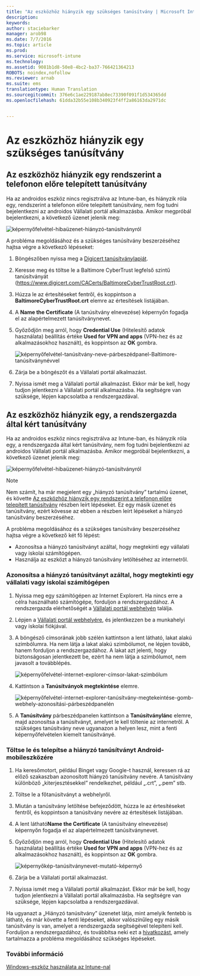 ```yaml
---
title: "Az eszközhöz hiányzik egy szükséges tanúsítvány | Microsoft Intune"
description: 
keywords: 
author: staciebarker
manager: arob98
ms.date: 7/7/2016
ms.topic: article
ms.prod: 
ms.service: microsoft-intune
ms.technology: 
ms.assetid: 9081b1d8-50e8-4bc2-ba37-766421364213
ROBOTS: noindex,nofollow
ms.reviewer: arnab
ms.suite: ems
translationtype: Human Translation
ms.sourcegitcommit: 376e6c1ae229187ab8ec73390f091f1d534365dd
ms.openlocfilehash: 61dda32b55e108b340923f4ff2a86163da2971dc


---
```



# Az eszközhöz hiányzik egy szükséges tanúsítvány


## Az eszközhöz hiányzik egy rendszerint a telefonon előre telepített tanúsítvány
Ha az androidos eszköz nincs regisztrálva az Intune-ban, és hiányzik róla egy, rendszerint a telefonon előre telepített tanúsítvány, nem fog tudni bejelentkezni az androidos Vállalati portál alkalmazásba. Amikor megpróbál bejelentkezni, a következő üzenet jelenik meg:

![képernyőfelvétel-hibaüzenet-hiányzó-tanúsítványról](./media/andr-cert_install-1-cert_missing.png)

A probléma megoldásához és a szükséges tanúsítvány beszerzéséhez hajtsa végre a következő lépéseket:

1.  Böngészőben nyissa meg a [Digicert tanúsítványlapját](https://www.digicert.com/digicert-root-certificates.htm).

2.  Keresse meg és töltse le a Baltimore CyberTrust legfelső szintű tanúsítványát (https://www.digicert.com/CACerts/BaltimoreCyberTrustRoot.crt).

3.  Húzza le az értesítéseket fentről, és koppintson a **BaltimoreCyberTrustRoot.crt** elemre az értesítések listájában.

4.  A **Name the Certificate** (A tanúsítvány elnevezése) képernyőn fogadja el az alapértelmezett tanúsítványnevet.

5. Győződjön meg arról, hogy **Credential Use** (Hitelesítő adatok használata) beállítás értéke **Used for VPN and apps** (VPN-hez és az alkalmazásokhoz használt), és koppintson az **OK** gombra.

    ![képernyőfelvétel-tanúsítvány-neve-párbeszédpanel-Baltimore-tanúsítványnévvel](./media/andr-cert_install-2-add_cert_name.png)

6. Zárja be a böngészőt és a Vállalati portál alkalmazást.

7. Nyissa ismét meg a Vállalati portál alkalmazást. Ekkor már be kell, hogy tudjon jelentkezni a Vállalati portál alkalmazásba. Ha segítségre van szüksége, lépjen kapcsolatba a rendszergazdával.

## Az eszközhöz hiányzik egy, a rendszergazda által kért tanúsítvány
Ha az androidos eszköz nincs regisztrálva az Intune-ban, és hiányzik róla egy, a rendszergazda által kért tanúsítvány, nem fog tudni bejelentkezni az androidos Vállalati portál alkalmazásba. Amikor megpróbál bejelentkezni, a következő üzenet jelenik meg:

![képernyőfelvétel-hibaüzenet-hiányzó-tanúsítványról](./media/andr-cert_install-1-cert_missing.png)

>[!NOTE]
> Nem számít, ha már megjelent egy „hiányzó tanúsítvány” tartalmú üzenet, és követte [Az eszközhöz hiányzik egy rendszerint a telefonon előre telepített tanúsítvány](#your-device-is-missing-a-certificate-that-usually-comes-installed-on-your-phone) részben leírt lépéseket. Ez egy másik üzenet és tanúsítvány, ezért kövesse az ebben a részben leírt lépéseket a hiányzó tanúsítvány beszerzéséhez.

A probléma megoldásához és a szükséges tanúsítvány beszerzéséhez hajtsa végre a következő két fő lépést:

- Azonosítsa a hiányzó tanúsítványt azáltal, hogy megtekinti egy vállalati vagy iskolai számítógépen.
- Használja az eszközt a hiányzó tanúsítvány letöltéséhez az internetről.

### Azonosítsa a hiányzó tanúsítványt azáltal, hogy megtekinti egy vállalati vagy iskolai számítógépen

1. Nyissa meg egy számítógépen az Internet Explorert. Ha nincs erre a célra használható számítógépe, forduljon a rendszergazdához. A rendszergazda elérhetőségét a [Vállalati portál webhelyén](http://portal.manage.microsoft.com) találja.

2. Lépjen a [Vállalati portál webhelyére](http://portal.manage.microsoft.com), és jelentkezzen be a munkahelyi vagy iskolai fiókjával.

3. A böngésző címsorának jobb szélén kattintson a lent látható, lakat alakú szimbólumra. Ha nem látja a lakat alakú szimbólumot, ne lépjen tovább, hanem forduljon a rendszergazdához. A lakat azt jelenti, hogy biztonságosan jelentkezett be, ezért ha nem látja a szimbólumot, nem javasolt a továbblépés.

    ![képernyőfelvétel-internet-explorer-címsor-lakat-szimbólum](./media/andr-missing-cert-ie-padlock-symbol.png)

4. Kattintson a **Tanúsítványok megtekintése** elemre.

    ![képernyőfelvétel-internet-explorer-tanúsítvány-megtekeintése-gomb-webhely-azonosítási-párbeszédpanelén](./media/andr-missg-cert-ie-view-cert-button.png)

5. A **Tanúsítvány** párbeszédpanelen kattintson a **Tanúsítványlánc** elemre, majd azonosítsa a tanúsítványt, amelyet le kell töltenie az internetről. A szükséges tanúsítvány neve ugyanazon a helyen lesz, mint a fenti képernyőfelvételen kiemelt tanúsítványé. 

### Töltse le és telepítse a hiányzó tanúsítványt Android-mobileszközére

1. Ha keresőmotort, például Binget vagy Google-t használ, keressen rá az előző szakaszban azonosított hiányzó tanúsítvány nevére. A tanúsítvány különböző „kiterjesztésekkel” rendelkezhet, például „.crt”, „.pem” stb.

2. Töltse le a főtanúsítványt a webhelyről.

3. Miután a tanúsítvány letöltése befejeződött, húzza le az értesítéseket fentről, és koppintson a tanúsítvány nevére az értesítések listájában.

4. A lent látható**Name the Certificate** (A tanúsítvány elnevezése) képernyőn fogadja el az alapértelmezett tanúsítványnevet.

5. Győződjön meg arról, hogy **Credential Use** (Hitelesítő adatok használata) beállítás értéke **Used for VPN and apps** (VPN-hez és az alkalmazásokhoz használt), és koppintson az **OK** gombra.

    ![képernyőkép-tanúsítványnevet-mutató-képernyő](./media/andr-missing-cert-cert-name.png)

6. Zárja be a Vállalati portál alkalmazást.

7. Nyissa ismét meg a Vállalati portál alkalmazást. Ekkor már be kell, hogy tudjon jelentkezni a Vállalati portál alkalmazásba. Ha segítségre van szüksége, lépjen kapcsolatba a rendszergazdával.

Ha ugyanazt a „Hiányzó tanúsítvány” üzenetet látja, mint amelyik fentebb is látható, és már követte a fenti lépéseket, akkor valószínűleg egy másik tanúsítvány is van, amelyet a rendszergazda segítségével telepíteni kell. Forduljon a rendszergazdához, és továbbítsa neki ezt a [hivatkozást](/intune/troubleshoot/troubleshoot-device-enrollment-in-intune#android-certificate-issues), amely tartalmazza a probléma megoldásához szükséges lépéseket. 

### További információ
[Windows-eszköz használata az Intune-nal](using-your-windows-device-with-intune.md)


<!--HONumber=Jul16_HO3-->


